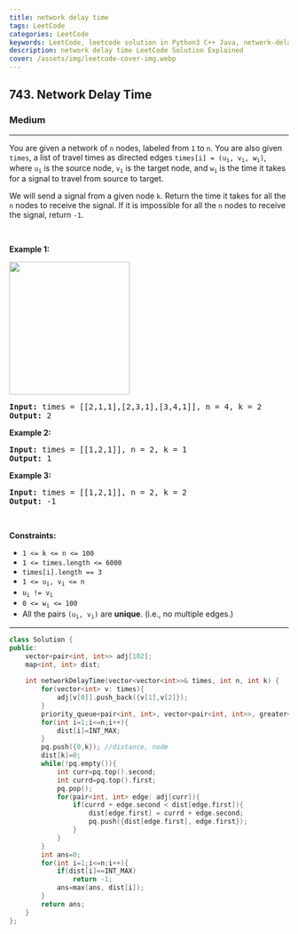 ```yaml
---
title: network delay time
tags: LeetCode
categories: LeetCode
keywords: LeetCode, leetcode solution in Python3 C++ Java, network-delay-time solution
description: network delay time LeetCode Solution Explained
cover: /assets/img/leetcode-cover-img.webp
---
```





<h2>743. Network Delay Time</h2><h3>Medium</h3><hr><div><p>You are given a network of <code>n</code> nodes, labeled from <code>1</code> to <code>n</code>. You are also given <code>times</code>, a list of travel times as directed edges <code>times[i] = (u<sub>i</sub>, v<sub>i</sub>, w<sub>i</sub>)</code>, where <code>u<sub>i</sub></code> is the source node, <code>v<sub>i</sub></code> is the target node, and <code>w<sub>i</sub></code> is the time it takes for a signal to travel from source to target.</p>

<p>We will send a signal from a given node <code>k</code>. Return the time it takes for all the <code>n</code> nodes to receive the signal. If it is impossible for all the <code>n</code> nodes to receive the signal, return <code>-1</code>.</p>

<p>&nbsp;</p>
<p><strong>Example 1:</strong></p>
<img alt="" src="https://assets.leetcode.com/uploads/2019/05/23/931_example_1.png" style="width: 217px; height: 239px;">
<pre><strong>Input:</strong> times = [[2,1,1],[2,3,1],[3,4,1]], n = 4, k = 2
<strong>Output:</strong> 2
</pre>

<p><strong>Example 2:</strong></p>

<pre><strong>Input:</strong> times = [[1,2,1]], n = 2, k = 1
<strong>Output:</strong> 1
</pre>

<p><strong>Example 3:</strong></p>

<pre><strong>Input:</strong> times = [[1,2,1]], n = 2, k = 2
<strong>Output:</strong> -1
</pre>

<p>&nbsp;</p>
<p><strong>Constraints:</strong></p>

<ul>
	<li><code>1 &lt;= k &lt;= n &lt;= 100</code></li>
	<li><code>1 &lt;= times.length &lt;= 6000</code></li>
	<li><code>times[i].length == 3</code></li>
	<li><code>1 &lt;= u<sub>i</sub>, v<sub>i</sub> &lt;= n</code></li>
	<li><code>u<sub>i</sub> != v<sub>i</sub></code></li>
	<li><code>0 &lt;= w<sub>i</sub> &lt;= 100</code></li>
	<li>All the pairs <code>(u<sub>i</sub>, v<sub>i</sub>)</code> are <strong>unique</strong>. (i.e., no multiple edges.)</li>
</ul>
</div>

---




```cpp
class Solution {
public:
    vector<pair<int, int>> adj[102];
    map<int, int> dist;
    
    int networkDelayTime(vector<vector<int>>& times, int n, int k) {
        for(vector<int> v: times){
            adj[v[0]].push_back({v[1],v[2]});
        }
        priority_queue<pair<int, int>, vector<pair<int, int>>, greater<pair<int, int>>> pq;
        for(int i=1;i<=n;i++){
            dist[i]=INT_MAX;
        }
        pq.push({0,k}); //distance, node
        dist[k]=0;
        while(!pq.empty()){
            int curr=pq.top().second;
            int currd=pq.top().first;
            pq.pop();
            for(pair<int, int> edge: adj[curr]){
                if(currd + edge.second < dist[edge.first]){
                    dist[edge.first] = currd + edge.second;
                    pq.push({dist[edge.first], edge.first});
                }
            }
        }
        int ans=0;
        for(int i=1;i<=n;i++){
            if(dist[i]==INT_MAX)
                return -1;
            ans=max(ans, dist[i]);
        }
        return ans;
    }
};
```

